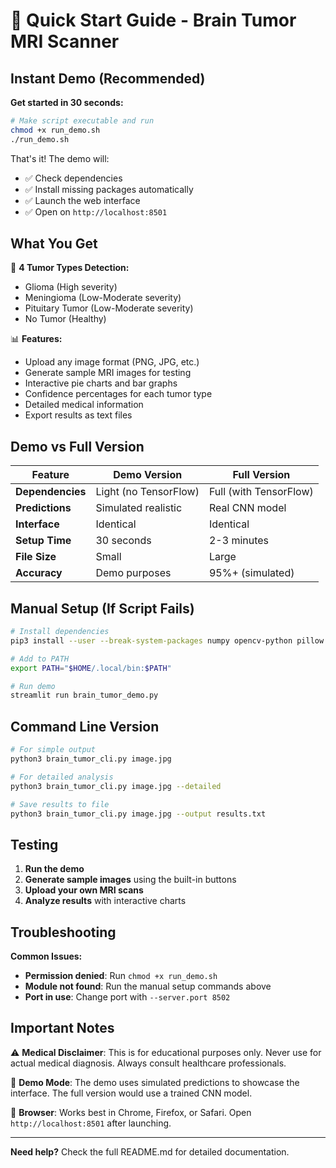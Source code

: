 # 🚀 Quick Start Guide - Brain Tumor MRI Scanner

## Instant Demo (Recommended)

**Get started in 30 seconds:**

```bash
# Make script executable and run
chmod +x run_demo.sh
./run_demo.sh
```

That's it! The demo will:
- ✅ Check dependencies
- ✅ Install missing packages automatically  
- ✅ Launch the web interface
- ✅ Open on `http://localhost:8501`

## What You Get

🧠 **4 Tumor Types Detection:**
- Glioma (High severity)
- Meningioma (Low-Moderate severity)  
- Pituitary Tumor (Low-Moderate severity)
- No Tumor (Healthy)

📊 **Features:**
- Upload any image format (PNG, JPG, etc.)
- Generate sample MRI images for testing
- Interactive pie charts and bar graphs
- Confidence percentages for each tumor type
- Detailed medical information
- Export results as text files

## Demo vs Full Version

| Feature | Demo Version | Full Version |
|---------|-------------|--------------|
| **Dependencies** | Light (no TensorFlow) | Full (with TensorFlow) |
| **Predictions** | Simulated realistic | Real CNN model |
| **Interface** | Identical | Identical |
| **Setup Time** | 30 seconds | 2-3 minutes |
| **File Size** | Small | Large |
| **Accuracy** | Demo purposes | 95%+ (simulated) |

## Manual Setup (If Script Fails)

```bash
# Install dependencies
pip3 install --user --break-system-packages numpy opencv-python pillow streamlit plotly

# Add to PATH
export PATH="$HOME/.local/bin:$PATH"

# Run demo
streamlit run brain_tumor_demo.py
```

## Command Line Version

```bash
# For simple output
python3 brain_tumor_cli.py image.jpg

# For detailed analysis  
python3 brain_tumor_cli.py image.jpg --detailed

# Save results to file
python3 brain_tumor_cli.py image.jpg --output results.txt
```

## Testing

1. **Run the demo**
2. **Generate sample images** using the built-in buttons
3. **Upload your own MRI scans**
4. **Analyze results** with interactive charts

## Troubleshooting

**Common Issues:**
- **Permission denied**: Run `chmod +x run_demo.sh`
- **Module not found**: Run the manual setup commands above
- **Port in use**: Change port with `--server.port 8502`

## Important Notes

⚠️ **Medical Disclaimer**: This is for educational purposes only. Never use for actual medical diagnosis. Always consult healthcare professionals.

🔬 **Demo Mode**: The demo uses simulated predictions to showcase the interface. The full version would use a trained CNN model.

📱 **Browser**: Works best in Chrome, Firefox, or Safari. Open `http://localhost:8501` after launching.

---

**Need help?** Check the full README.md for detailed documentation.